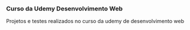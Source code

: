 ### Curso da Udemy Desenvolvimento Web
Projetos e testes realizados no curso da udemy de desenvolvimento web
